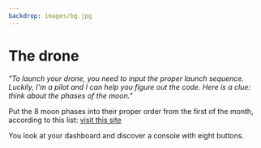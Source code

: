 ```yaml
---
backdrop: images/bg.jpg
---
```

# The drone

_"To launch your drone, you need to input the proper launch sequence. Luckily, I'm a pilot and I can help you figure out the code. Here is a clue: think about the phases of the moon."_

Put the 8 moon phases into their proper order from the first of the month, according to this list: [visit this site](https://docs.microsoft.com/en-us/learn/modules/predict-meteor-showers-using-python/4-collect-data?WT.mc_id=academic-11769-cxa)

You look at your dashboard and discover a console with eight buttons.

<DroneLaunch/>


